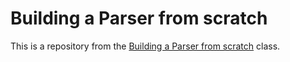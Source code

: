 # Building a Parser from scratch

This is a repository from the [Building a Parser from scratch](http://dmitrysoshnikov.com/courses/parser-from-scratch/) class.
